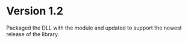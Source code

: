 # Version 1.2

Packaged the DLL with the module and updated to support the newest release of the library.